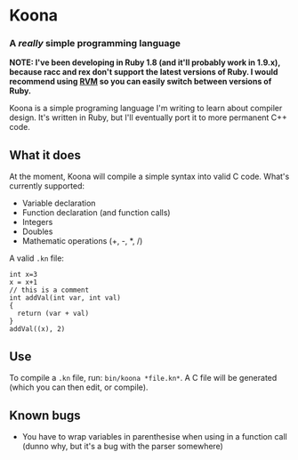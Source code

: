 # Koona
### A *really* simple programming language
**NOTE: I've been developing in Ruby 1.8 (and it'll probably work in 1.9.x), because racc and rex don't support the latest versions of Ruby. I would recommend using [RVM](https://rvm.io/) so you can easily switch between versions of Ruby.**

Koona is a simple programing language I'm writing to learn about compiler design. It's written in Ruby, but I'll eventually port it to more permanent C++ code.

## What it does
At the moment, Koona will compile a simple syntax into valid C code. What's currently supported:

- Variable declaration
- Function declaration (and function calls)
- Integers
- Doubles
- Mathematic operations (+, -, \*, /)

A valid `.kn` file:

    int x=3
    x = x+1
    // this is a comment
    int addVal(int var, int val)
    {
      return (var + val)
    }
    addVal((x), 2)

## Use
To compile a `.kn` file, run: `bin/koona *file.kn*`. A C file will be generated (which you can then edit, or compile).

## Known bugs
- You have to wrap variables in parenthesise when using in a function call (dunno why, but it's a bug with the parser somewhere)
